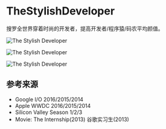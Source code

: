 # TheStylishDeveloper
搜罗全世界穿着时尚的开发者，提高开发者/程序猿/码农平均颜值。

![The Stylish Developer](https://github.com/jyfcrw/TheStylishDeveloper/raw/master/images/cover.png)

![The Stylish Developer](https://github.com/jyfcrw/TheStylishDeveloper/raw/master/images/poster_1.jpg)

![The Stylish Developer](https://github.com/jyfcrw/TheStylishDeveloper/raw/master/images/poster_2.jpg)

## 参考来源

* Google I/O 2016/2015/2014
* Apple WWDC 2016/2015/2014
* Silicon Valley Season 1/2/3
* Movie: The Internship(2013) 谷歌实习生(2013)
